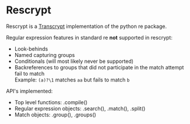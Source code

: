 # Rescrypt
Rescrypt is a [Transcrypt](http://transcrypt.org/) implementation of the python re package.

Regular expression features in standard re __not__ supported in rescrypt:

  - Look-behinds
  - Named capturing groups
  - Conditionals (will most likely never be supported)
  - Backreferences to groups that did not participate in the match attempt fail to match  
    Example: `(a)?\1` matches `aa` but fails to match `b`

API's implemented:

  - Top level functions: .compile()
  - Regular expression objects: .search(), .match(), .split()
  - Match objects: .group(), .groups() 
